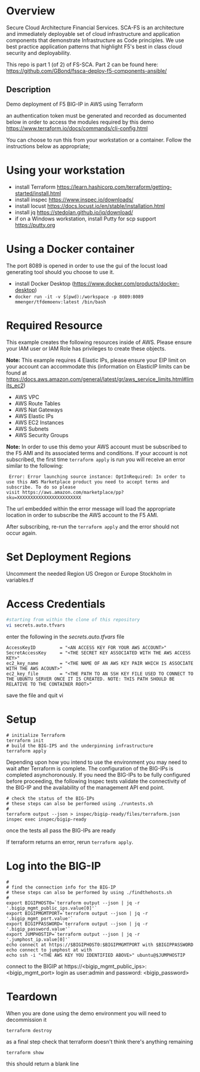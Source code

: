 # Overview
Secure Cloud Architecture Financial Services.  SCA-FS is an architecture and immediately deployable set of cloud infrastructure and application components that demonstrate Infrastructure as Code principles. We use best practice application patterns that highlight F5's best in class cloud security and deployability. 

This repo is part 1 (of 2) of FS-SCA. Part 2 can be found here:
https://github.com/GBond/fssca-deploy-f5-components-ansible/

## Description
Demo deployment of F5 BIG-IP in AWS using Terraform

an authentication token must be generated and recorded as documented below in order to access the modules required by this demo
https://www.terraform.io/docs/commands/cli-config.html

You can choose to run this from your workstation or a container. Follow the instructions below as appropriate;

# Using your workstation
- install Terraform https://learn.hashicorp.com/terraform/getting-started/install.html
- install inspec https://www.inspec.io/downloads/
- install locust https://docs.locust.io/en/stable/installation.html
- install jq https://stedolan.github.io/jq/download/
- if on a Windows workstation, install Putty for scp support https://putty.org

# Using a Docker container
The port 8089 is opened in order to use the gui of the locust load generating tool should you choose to use it.
- install Docker Desktop (https://www.docker.com/products/docker-desktop)
- `docker run -it -v $(pwd):/workspace -p 8089:8089 mmenger/tfdemoenv:latest /bin/bash`

# Required Resource
This example creates the following resources inside of AWS.  Please ensure your IAM user or IAM Role has privileges to create these objects.

**Note:** This example requires 4 Elastic IPs, please ensure your EIP limit on your account can accommodate this (information on ElasticIP limits can be found at https://docs.aws.amazon.com/general/latest/gr/aws_service_limits.html#limits_ec2)
 - AWS VPC
 - AWS Route Tables
 - AWS Nat Gateways
 - AWS Elastic IPs
 - AWS EC2 Instances
 - AWS Subnets
 - AWS Security Groups

 **Note:** In order to use this demo your AWS account must be subscribed to the F5 AMI and its associated terms and conditions. If your account is not subscribed, the first time ```terraform apply``` is run you will receive an error similar to the following:

```
 Error: Error launching source instance: OptInRequired: In order to use this AWS Marketplace product you need to accept terms and subscribe. To do so please
visit https://aws.amazon.com/marketplace/pp?sku=XXXXXXXXXXXXXXXXXXXXXXXX
```
The url embedded within the error message will load the appropriate location in order to subscribe the AWS account to the F5 AMI.

After subscribing, re-run the ```terraform apply``` and the error should not occur again.
# Set Deployment Regions

Uncomment the needed Region US Oregon or Europe Stockholm in variables.tf

# Access Credentials
```bash
#starting from within the clone of this repository
vi secrets.auto.tfvars
```
enter the following in the *secrets.auto.tfvars* file
```hcl
AccessKeyID         = "<AN ACCESS KEY FOR YOUR AWS ACCOUNT>"
SecretAccessKey     = "<THE SECRET KEY ASSOCIATED WITH THE AWS ACCESS KEY>"
ec2_key_name        = "<THE NAME OF AN AWS KEY PAIR WHICH IS ASSOCIATE WITH THE AWS ACOUNT>"
ec2_key_file        = "<THE PATH TO AN SSH KEY FILE USED TO CONNECT TO THE UBUNTU SERVER ONCE IT IS CREATED. NOTE: THIS PATH SHOULD BE RELATIVE TO THE CONTAINER ROOT>"
```
save the file and quit vi

# Setup
```hcl
# initialize Terraform
terraform init
# build the BIG-IPS and the underpinning infrastructure
terraform apply
```
Depending upon how you intend to use the environment you may need to wait after Terraform is complete. The configuration of the  BIG-IPs is completed asynchoronously. If you need the BIG-IPs to be fully configured before proceeding, the following Inspec tests validate the connectivity of the BIG-IP and the availability of the management API end point.

```
# check the status of the BIG-IPs
# these steps can also be performed using ./runtests.sh
#
terraform output --json > inspec/bigip-ready/files/terraform.json
inspec exec inspec/bigip-ready
```
once the tests all pass the BIG-IPs are ready

If terraform returns an error, rerun ```terraform apply```.

# Log into the BIG-IP
```
#
# find the connection info for the BIG-IP
# these steps can also be performed by using ./findthehosts.sh
#
export BIGIPHOST0=`terraform output --json | jq -r '.bigip_mgmt_public_ips.value[0]'`
export BIGIPMGMTPORT=`terraform output --json | jq -r '.bigip_mgmt_port.value'`
export BIGIPPASSWORD=`terraform output --json | jq -r '.bigip_password.value'`
export JUMPHOSTIP=`terraform output --json | jq -r '.jumphost_ip.value[0]'`
echo connect at https://$BIGIPHOST0:$BIGIPMGMTPORT with $BIGIPPASSWORD
echo connect to jumphost at with
echo ssh -i "<THE AWS KEY YOU IDENTIFIED ABOVE>" ubuntu@$JUMPHOSTIP
```
connect to the BIGIP at https://<bigip_mgmt_public_ips>:<bigip_mgmt_port>
login as user:admin and password: <bigip_password>

# Teardown
When you are done using the demo environment you will need to decommission it
```hcl
terraform destroy
```

as a final step check that terraform doesn't think there's anything remaining
```hcl
terraform show
```
this should return a blank line
